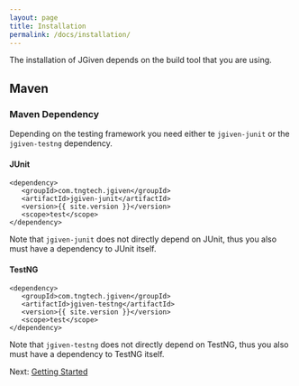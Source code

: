 ```yaml
---
layout: page
title: Installation
permalink: /docs/installation/
---
```


The installation of JGiven depends on the build tool that you are using.

## Maven

### Maven Dependency

Depending on the testing framework you need either te `jgiven-junit` or the `jgiven-testng` dependency.


#### JUnit
```
<dependency>
   <groupId>com.tngtech.jgiven</groupId>
   <artifactId>jgiven-junit</artifactId>
   <version>{{ site.version }}</version>
   <scope>test</scope>
</dependency>
```

Note that `jgiven-junit` does not directly depend on JUnit, thus you also must have a dependency to JUnit itself.

#### TestNG
```
<dependency>
   <groupId>com.tngtech.jgiven</groupId>
   <artifactId>jgiven-testng</artifactId>
   <version>{{ site.version }}</version>
   <scope>test</scope>
</dependency>
```

Note that `jgiven-testng` does not directly depend on TestNG, thus you also must have a dependency to TestNG itself.


Next: [Getting Started]({{site.baseurl}}/docs/gettingstarted/)
